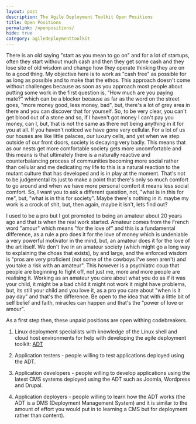 ```yaml
---
layout: post
description: The Agile Deployment Toolkit Open Positions
title: Open Positions
permalink: /openpositions/
hide: true
category: agiledeploymenttoolkit
---
```


There is an old saying "start as you mean to go on" and for a lot of startups, often they start without much cash and then they get some cash and they lose site of old wisdom and change how they operate thinking they are on to a good thing.
My objective here is to work as "cash free" as possible for as long as possible and to make that the ethos.
This approach doesn't come without challenges because as soon as you approach most people about putting some work in the first question is, "How much are you paying mate?" which can be a blocker because as far as the word on the street goes, "more money good, less money, bad", but, there's a lot of grey area in there and you can discover that for yourself. 
So, to be very clear, you can't get blood out of a stone and so, if I haven't got money I can't pay you money, can I, but, that is not the same as there not being anything in it for you at all. If you haven't noticed we have gone very cellular. For a lot of us our houses are like little palaces, our luxury cells, and yet when we step outside of our front doors, society is decaying very badly. This means that as our nests get more comfortable society gets more uncomfortable and this means is that ultimately there is a naturally reactive and counterbalancing process of communities becoming more social rather than cellular and me dedicating my life to this is a natural reaction to the mutant culture that has developed and is in play at the moment. That's not to be judgemental its just to make a point that there's only so much comfort to go around and when we have more personal comfort it means less social comfort. So, I want you to ask a different question, not, "what is in this for me", but, "what is in this for society". Maybe there's nothing in it. maybe my work is a crock of shit, but, then again, maybe it isn't, lets find out?

I used to be a pro but I got promoted to being an amateur about 20 years ago and that is when the real work started. Amateur comes from the French word "amour" which means "for the love of" and this is a fundamental difference, as a rule a pro does it for the love of money which is undeniable a very powerful motivator in the mind, but, an amateur does it for the love of the art itself. We don't live in an amateur society (which might go a long way to explaining the choas that exists), by and large, and the enforced wisdom is "pros are very proficient (not some of the cowboys I've seen aren't) and you take a risk with an amateur". This however is a psychiatrc coup that people are beginning to fight off, not just me, more and more people are realising it. Working as an amateur you care about what you do as if it was your child, it might be a bad child it might not work it might have problems, but, its still your child and you love it, as a pro you care about "when is it pay day" and that's the difference. Be open to the idea that with a little bit of self belief and faith, miracles can happen and that's the "power of love or amour". 

As a first step then, these unpaid positions are open withing codebreakers.

1) Linux deployment specialists with knowledge of the Linux shell and cloud host environments for help with developing the agile deployment toolkit: [ADT](www.github.com/agile-deployer)  

2) Application testers - people willing to test applications deployed using the ADT.  

3) Application developers - people willing to develop applications using the latest CMS systems deployed using the ADT such as Joomla, Wordpress and Drupal.  

4) Application deployers - people willing to learn how the ADT works (the ADT is a DMS (Deployment Management System) and it is similar to the amount of effort you would put in to learning a CMS but for deployment rather than content). 
